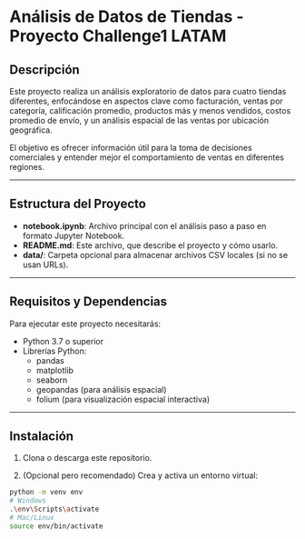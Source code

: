 # Análisis de Datos de Tiendas - Proyecto Challenge1 LATAM

## Descripción

Este proyecto realiza un análisis exploratorio de datos para cuatro tiendas diferentes, enfocándose en aspectos clave como facturación, ventas por categoría, calificación promedio, productos más y menos vendidos, costos promedio de envío, y un análisis espacial de las ventas por ubicación geográfica.

El objetivo es ofrecer información útil para la toma de decisiones comerciales y entender mejor el comportamiento de ventas en diferentes regiones.

---

## Estructura del Proyecto

- **notebook.ipynb**: Archivo principal con el análisis paso a paso en formato Jupyter Notebook.
- **README.md**: Este archivo, que describe el proyecto y cómo usarlo.
- **data/**: Carpeta opcional para almacenar archivos CSV locales (si no se usan URLs).
  
---

## Requisitos y Dependencias

Para ejecutar este proyecto necesitarás:

- Python 3.7 o superior
- Librerías Python:
  - pandas
  - matplotlib
  - seaborn
  - geopandas (para análisis espacial)
  - folium (para visualización espacial interactiva)

---

## Instalación

1. Clona o descarga este repositorio.

2. (Opcional pero recomendado) Crea y activa un entorno virtual:

```bash
python -m venv env
# Windows
.\env\Scripts\activate
# Mac/Linux
source env/bin/activate
